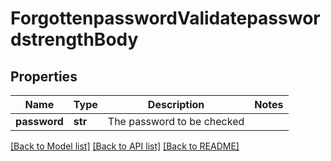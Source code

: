 # ForgottenpasswordValidatepasswordstrengthBody

## Properties
Name | Type | Description | Notes
------------ | ------------- | ------------- | -------------
**password** | **str** | The password to be checked | 

[[Back to Model list]](../README.md#documentation-for-models) [[Back to API list]](../README.md#documentation-for-api-endpoints) [[Back to README]](../README.md)

